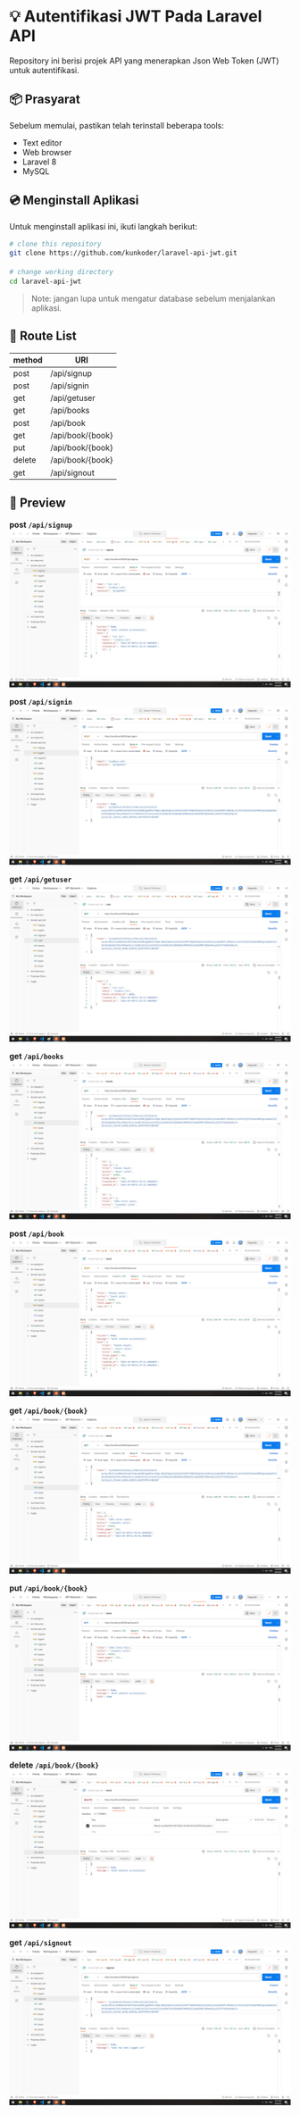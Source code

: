 # :bulb: Autentifikasi JWT Pada Laravel API

Repository ini berisi projek API yang menerapkan Json Web Token (JWT) untuk autentifikasi.

## :package: Prasyarat

Sebelum memulai, pastikan telah terinstall beberapa tools:
* Text editor
* Web browser
* Laravel 8
* MySQL

## :cd: Menginstall Aplikasi

Untuk menginstall aplikasi ini, ikuti langkah berikut:

```bash
# clone this repository
git clone https://github.com/kunkoder/laravel-api-jwt.git

# change working directory
cd laravel-api-jwt
```

>Note: jangan lupa untuk mengatur database sebelum menjalankan aplikasi.

## :trident: Route List
|  method  |        URI        |
|----------|-------------------|
| post     | /api/signup       |
| post     | /api/signin       |
| get      | /api/getuser      | 
| get      | /api/books        |
| post     | /api/book         |
| get      | /api/book/{book}  | 
| put      | /api/book/{book}  |
| delete   | /api/book/{book}  |
| get      | /api/signout      | 

## :eyes: Preview

**post `/api/signup`**
![alt text](https://raw.githubusercontent.com/kunkoder/laravel-api-jwt/main/images/signup.png)

**post `/api/signin`**
![alt text](https://raw.githubusercontent.com/kunkoder/laravel-api-jwt/main/images/signin.png)

**get `/api/getuser`**
![alt text](https://raw.githubusercontent.com/kunkoder/laravel-api-jwt/main/images/user.png)

**get `/api/books`**
![alt text](https://raw.githubusercontent.com/kunkoder/laravel-api-jwt/main/images/books.png)

**post `/api/book`**
![alt text](https://raw.githubusercontent.com/kunkoder/laravel-api-jwt/main/images/post-book.png)

**get `/api/book/{book}`**
![alt text](https://raw.githubusercontent.com/kunkoder/laravel-api-jwt/main/images/get-book.png)

**put `/api/book/{book}`**
![alt text](https://raw.githubusercontent.com/kunkoder/laravel-api-jwt/main/images/put-book.png)

**delete `/api/book/{book}`**
![alt text](https://raw.githubusercontent.com/kunkoder/laravel-api-jwt/main/images/delete-book.png)

**get `/api/signout`**
![alt text](https://raw.githubusercontent.com/kunkoder/laravel-api-jwt/main/images/signout.png)